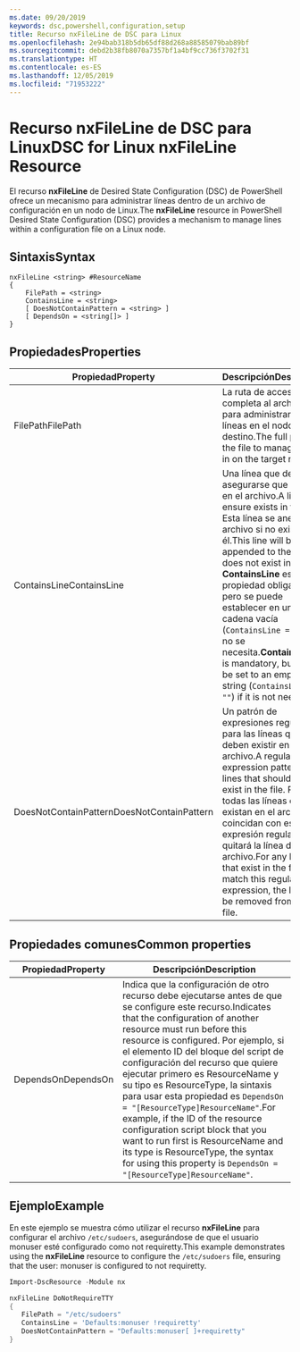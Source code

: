 ```yaml
---
ms.date: 09/20/2019
keywords: dsc,powershell,configuration,setup
title: Recurso nxFileLine de DSC para Linux
ms.openlocfilehash: 2e94bab318b5db65df88d268a88585079bab89bf
ms.sourcegitcommit: debd2b38fb8070a7357bf1a4bf9cc736f3702f31
ms.translationtype: HT
ms.contentlocale: es-ES
ms.lasthandoff: 12/05/2019
ms.locfileid: "71953222"
---
```

# <a name="dsc-for-linux-nxfileline-resource"></a><span data-ttu-id="f9925-103">Recurso nxFileLine de DSC para Linux</span><span class="sxs-lookup"><span data-stu-id="f9925-103">DSC for Linux nxFileLine Resource</span></span>

<span data-ttu-id="f9925-104">El recurso **nxFileLine** de Desired State Configuration (DSC) de PowerShell ofrece un mecanismo para administrar líneas dentro de un archivo de configuración en un nodo de Linux.</span><span class="sxs-lookup"><span data-stu-id="f9925-104">The **nxFileLine** resource in PowerShell Desired State Configuration (DSC) provides a mechanism to manage lines within a configuration file on a Linux node.</span></span>

## <a name="syntax"></a><span data-ttu-id="f9925-105">Sintaxis</span><span class="sxs-lookup"><span data-stu-id="f9925-105">Syntax</span></span>

```Syntax
nxFileLine <string> #ResourceName
{
    FilePath = <string>
    ContainsLine = <string>
    [ DoesNotContainPattern = <string> ]
    [ DependsOn = <string[]> ]
}
```

## <a name="properties"></a><span data-ttu-id="f9925-106">Propiedades</span><span class="sxs-lookup"><span data-stu-id="f9925-106">Properties</span></span>

|<span data-ttu-id="f9925-107">Propiedad</span><span class="sxs-lookup"><span data-stu-id="f9925-107">Property</span></span> |<span data-ttu-id="f9925-108">Descripción</span><span class="sxs-lookup"><span data-stu-id="f9925-108">Description</span></span> |
|---|---|
|<span data-ttu-id="f9925-109">FilePath</span><span class="sxs-lookup"><span data-stu-id="f9925-109">FilePath</span></span> |<span data-ttu-id="f9925-110">La ruta de acceso completa al archivo para administrar las líneas en el nodo de destino.</span><span class="sxs-lookup"><span data-stu-id="f9925-110">The full path to the file to manage lines in on the target node.</span></span> |
|<span data-ttu-id="f9925-111">ContainsLine</span><span class="sxs-lookup"><span data-stu-id="f9925-111">ContainsLine</span></span> |<span data-ttu-id="f9925-112">Una línea que debe asegurarse que exista en el archivo.</span><span class="sxs-lookup"><span data-stu-id="f9925-112">A line to ensure exists in the file.</span></span> <span data-ttu-id="f9925-113">Esta línea se anexará al archivo si no existe en él.</span><span class="sxs-lookup"><span data-stu-id="f9925-113">This line will be appended to the file if it does not exist in the file.</span></span> <span data-ttu-id="f9925-114">**ContainsLine** es una propiedad obligatoria, pero se puede establecer en una cadena vacía (`ContainsLine = ""`) si no se necesita.</span><span class="sxs-lookup"><span data-stu-id="f9925-114">**ContainsLine** is mandatory, but can be set to an empty string (`ContainsLine = ""`) if it is not needed.</span></span> |
|<span data-ttu-id="f9925-115">DoesNotContainPattern</span><span class="sxs-lookup"><span data-stu-id="f9925-115">DoesNotContainPattern</span></span> |<span data-ttu-id="f9925-116">Un patrón de expresiones regulares para las líneas que no deben existir en el archivo.</span><span class="sxs-lookup"><span data-stu-id="f9925-116">A regular expression pattern for lines that should not exist in the file.</span></span> <span data-ttu-id="f9925-117">Para todas las líneas que existan en el archivo y coincidan con esta expresión regular, se quitará la línea del archivo.</span><span class="sxs-lookup"><span data-stu-id="f9925-117">For any lines that exist in the file that match this regular expression, the line will be removed from the file.</span></span> |

## <a name="common-properties"></a><span data-ttu-id="f9925-118">Propiedades comunes</span><span class="sxs-lookup"><span data-stu-id="f9925-118">Common properties</span></span>

|<span data-ttu-id="f9925-119">Propiedad</span><span class="sxs-lookup"><span data-stu-id="f9925-119">Property</span></span> |<span data-ttu-id="f9925-120">Descripción</span><span class="sxs-lookup"><span data-stu-id="f9925-120">Description</span></span> |
|---|---|
|<span data-ttu-id="f9925-121">DependsOn</span><span class="sxs-lookup"><span data-stu-id="f9925-121">DependsOn</span></span> |<span data-ttu-id="f9925-122">Indica que la configuración de otro recurso debe ejecutarse antes de que se configure este recurso.</span><span class="sxs-lookup"><span data-stu-id="f9925-122">Indicates that the configuration of another resource must run before this resource is configured.</span></span> <span data-ttu-id="f9925-123">Por ejemplo, si el elemento ID del bloque del script de configuración del recurso que quiere ejecutar primero es ResourceName y su tipo es ResourceType, la sintaxis para usar esta propiedad es `DependsOn = "[ResourceType]ResourceName"`.</span><span class="sxs-lookup"><span data-stu-id="f9925-123">For example, if the ID of the resource configuration script block that you want to run first is ResourceName and its type is ResourceType, the syntax for using this property is `DependsOn = "[ResourceType]ResourceName"`.</span></span> |

## <a name="example"></a><span data-ttu-id="f9925-124">Ejemplo</span><span class="sxs-lookup"><span data-stu-id="f9925-124">Example</span></span>

<span data-ttu-id="f9925-125">En este ejemplo se muestra cómo utilizar el recurso **nxFileLine** para configurar el archivo `/etc/sudoers`, asegurándose de que el usuario monuser esté configurado como not requiretty.</span><span class="sxs-lookup"><span data-stu-id="f9925-125">This example demonstrates using the **nxFileLine** resource to configure the `/etc/sudoers` file, ensuring that the user: monuser is configured to not requiretty.</span></span>

```powershell
Import-DscResource -Module nx

nxFileLine DoNotRequireTTY
{
   FilePath = "/etc/sudoers"
   ContainsLine = 'Defaults:monuser !requiretty'
   DoesNotContainPattern = "Defaults:monuser[ ]+requiretty"
}
```